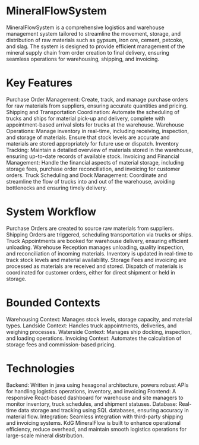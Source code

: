 # MineralFlowSystem
MineralFlowSystem is a comprehensive logistics and warehouse management system tailored to streamline the movement, storage, and distribution of raw materials such as gypsum, iron ore, cement, petcoke, and slag. The system is designed to provide efficient management of the mineral supply chain from order creation to final delivery, ensuring seamless operations for warehousing, shipping, and invoicing.

# Key Features
Purchase Order Management: Create, track, and manage purchase orders for raw materials from suppliers, ensuring accurate quantities and pricing.
Shipping and Transportation Coordination: Automate the scheduling of trucks and ships for material pick-up and delivery, complete with appointment-based arrival slots for trucks at the warehouse.
Warehouse Operations: Manage inventory in real-time, including receiving, inspection, and storage of materials. Ensure that stock levels are accurate and materials are stored appropriately for future use or dispatch.
Inventory Tracking: Maintain a detailed overview of materials stored in the warehouse, ensuring up-to-date records of available stock.
Invoicing and Financial Management: Handle the financial aspects of material storage, including storage fees, purchase order reconciliation, and invoicing for customer orders.
Truck Scheduling and Dock Management: Coordinate and streamline the flow of trucks into and out of the warehouse, avoiding bottlenecks and ensuring timely delivery.
# System Workflow
Purchase Orders are created to source raw materials from suppliers.
Shipping Orders are triggered, scheduling transportation via trucks or ships.
Truck Appointments are booked for warehouse delivery, ensuring efficient unloading.
Warehouse Reception manages unloading, quality inspection, and reconciliation of incoming materials.
Inventory is updated in real-time to track stock levels and material availability.
Storage Fees and invoicing are processed as materials are received and stored.
Dispatch of materials is coordinated for customer orders, either for direct shipment or held in storage.
# Bounded Contexts
Warehousing Context: Manages stock levels, storage capacity, and material types.
Landside Context: Handles truck appointments, deliveries, and weighing processes.
Waterside Context: Manages ship docking, inspection, and loading operations.
Invoicing Context: Automates the calculation of storage fees and commission-based pricing.

# Technologies
Backend: Written in java using hexagonal architecture, powers robust APIs for handling logistics operations, inventory, and invoicing 
Frontend: A responsive React-based dashboard for warehouse and site managers to monitor inventory, truck schedules, and shipment statuses.
Database: Real-time data storage and tracking using SQL databases, ensuring accuracy in material flow.
Integration: Seamless integration with third-party shipping and invoicing systems.
KdG MineralFlow is built to enhance operational efficiency, reduce overhead, and maintain smooth logistics operations for large-scale mineral distribution.
